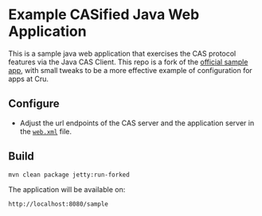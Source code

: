 # Example CASified Java Web Application

This is a sample java web application that exercises the CAS protocol features via the Java CAS Client.
This repo is a fork of the [official sample app](https://github.com/cas-projects/cas-sample-java-webapp),
with small tweaks to be a more effective example of configuration for apps at Cru.

Configure
---------

- Adjust the url endpoints of the CAS server and 
the application server in the [`web.xml`](src/main/webapp/WEB-INF/web.xml) file.

## Build

```bash
mvn clean package jetty:run-forked
```

The application will be available on:
```bash
http://localhost:8080/sample
```

 
